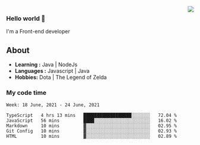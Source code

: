 <img align='right' src="https://github-readme-stats.vercel.app/api?username=jumodada&show_icons=true&theme=vue">

### Hello world 👋

I'm a Front-end developer 
    
## About
-  **Learning :** Java | NodeJs
-  **Languages :** Javascript | Java
-  **Hobbies:** Dota | The Legend of Zelda

### My code time

<!--START_SECTION:waka-->
```text
Week: 18 June, 2021 - 24 June, 2021

TypeScript   4 hrs 13 mins   ██████████████████░░░░░░░   72.04 % 
JavaScript   56 mins         ████░░░░░░░░░░░░░░░░░░░░░   16.02 % 
Markdown     10 mins         ▓░░░░░░░░░░░░░░░░░░░░░░░░   02.95 % 
Git Config   10 mins         ▓░░░░░░░░░░░░░░░░░░░░░░░░   02.93 % 
HTML         10 mins         ▓░░░░░░░░░░░░░░░░░░░░░░░░   02.89 % 
```
<!--END_SECTION:waka-->

